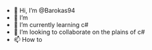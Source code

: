 - 👋 Hi, I’m @Barokas94
- 👀 I’m 
- 🌱 I’m currently learning c#
- 💞️ I’m looking to collaborate on the plains of c#
- 📫 How to 

<!---
Barokas94/Barokas94 is a ✨ special ✨ repository because its `README.md` (this file) appears on your GitHub profile.
You can click the Preview link to take a look at your changes.
--->
